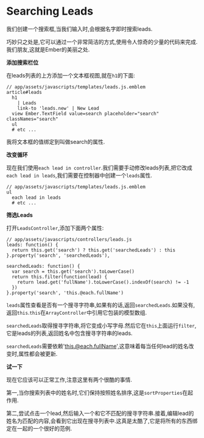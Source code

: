 Searching Leads
==========

我们创建一个搜索框,当我们输入时,会根据名字即时搜索leads.

巧妙只之处是,它可以通过一个非常简洁的方式,使用令人惊奇的少量的代码来完成.我们朋友,这就是Ember的美丽之处.

**添加搜索栏位**

在leads列表的上方添加一个文本框视图,就在`h1`的下面:

    // app/assets/javascripts/templates/leads.js.emblem
    article#leads
      h1
        | Leads
        link-to 'leads.new' | New Lead
      view Ember.TextField value=search placeholder="search" classNames="search"
      ul
      # etc ...
      
我将文本框的值绑定到叫做search的属性.

**改变循环**

现在我们使用`each lead in controller`.我们需要手动修改leads列表,把它改成`each lead in leads`,我们需要在控制器中创建一个`leads`属性.

    // app/assets/javascripts/templates/leads.js.emblem
    ul
      each lead in leads
      # etc ...
      
**筛选Leads**

打开`LeadsController`,添加下面两个属性:

    // app/assets/javascripts/controllers/leads.js
    leads: function() {
      return this.get('search') ? this.get('searchedLeads') : this
    }.property('search', 'searchedLeads'),
    
    searchedLeads: function() {
      var search = this.get('search').toLowerCase()
      return this.filter(function(lead) {
        return lead.get('fullName').toLowerCase().indexOf(search) != -1
      })
    }.property('search', 'this.@each.fullName')
    
`leads`属性查看是否有一个搜寻字符串,如果有的话,返回`searchedLeads`.如果没有,返回`this`.`this`在`ArrayController`中引用它包装的模型数组.

`searchedLeads`取得搜寻字符串,将它变成小写字母.然后它在`this`上面运行`filter`,它是leads的列表,返回姓名中包含搜寻字符串的leads.

`searchedLeads`需要依赖'this.@each.fullName',这意味着每当任何lead的姓名改变时,属性都会被更新.

**试一下**

现在它应该可以正常工作,注意这里有两个很酷的事情.

第一,当你搜索列表中的姓名时,它们保持按照姓名排序,这是`sortProperties`在起作用.

第二,尝试点击一个lead,然后输入一个和它不匹配的搜寻字符串.接着,编辑lead的姓名为匹配的内容,会看到它出现在搜寻列表中.这真是太酷了,它是将所有的东西绑定在一起的一个很好的范例.

